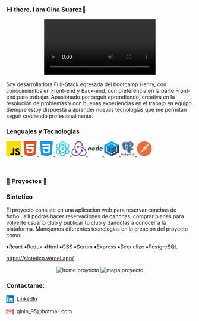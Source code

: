 ### Hi there, I am Gina Suarez👋
<p align="center">
<video src='https://github.com/paosu95/master/paosu95/assets/images/banner.mp4'>

</video>
 </p>

Soy desarrolladora Full-Stack egresada del bootcamp Henry, con conocimientos en Front-end y Back-end, con preferencia en la parte Front-end para trabajar. Apasionado por seguir aprendiendo, creativa en la resolución de problemas y con buenas experiencias en el trabajo en equipo. 
Siempre estoy dispuesta a aprender nuevas tecnologías que me permitan seguir creciendo profesionalmente.

<h3 align="left">Lenguajes y Tecnologias</h3>
<p align="left"> 
<a href="https://www.javascript.com/" target="_blank"> <img src="./assets/images/js.png" alt="javascript" width="40" height="40"/> </a> 
<a href="https://developer.mozilla.org/es/docs/Web/HTML" target="_blank"> <img src="./assets/images/html5.png" alt="html5" width="40" height="40"/> </a> 
<a href="https://developer.mozilla.org/es/docs/Web/CSS" target="_blank"> <img src="./assets/images/css-3.png" alt="css" width="40" height="40"/> </a> 
<a href="https://es.reactjs.org/" target="_blank"> <img src="./assets/images/react.png" alt="react" width="40" height="40"/> </a> 
<a href="https://es.redux.js.org/" target="_blank"> <img src="./assets/images/redux.png" alt="redux" width="40" height="40"/> </a> 
<a href="https://nodejs.org/en/" target="_blank"> <img src="./assets/images/node.png" alt="node.js" width="40" height="40"/> </a> 
<a href="https://sequelize.org/" target="_blank"> <img src="./assets/images/sequelize.png" alt="sequelize" width="40" height="40"/> </a> 
<a href="https://www.postgresql.org" target="_blank"> <img src="https://raw.githubusercontent.com/devicons/devicon/master/icons/postgresql/postgresql-original-wordmark.svg" alt="postgresql" width="40" height="40"/> </a> 
<a href="https://www.postman.com/" target="_blank"> <img src="./assets/images/postman.png" alt="react" width="40" height="40"/> </a> 

</p>

</br>
<h3>🚀 Proyectos 🚀 </h3>
<h3>Sintetico </h3>
 El proyecto consiste en una aplicacion web para reservar canchas de futbol, alli podrás hacer reservaciones de canchas, comprar planes para volverte usuario club y publicar tu club y dandolas a conocer a la plataforma.
 Manejamos diferentes tecnologias en la creacion del proyecto como:

 </br>

 ♦React
 ♦Redux
 ♦Html 
 ♦CSS
 ♦Scrum
 ♦Express
 ♦Sequelize
 ♦PostgreSQL

 <a href="https://sintetico.vercel.app/" target="_blank"> https://sintetico.vercel.app/</a>

 <p align="center">
<img align="center" width="400px" height="300px" src="./assets/imgagesProyecto/home.png" alt="home proyecto"/>
<img align="center" width="400px" height="300px" src="./assets/imgagesProyecto/mapa.png" alt="mapa proyecto"/>
</p>



<h3>Contactame: </h3>
<p align = "bottom" text-align = "bottom"> <a><img align="center" src="./assets/images/linkedin.png" alt="https://www.linkedin.com/in/gina-suarez/" height="20" width="20"/></a>&nbsp&nbsp<a href="https://www.linkedin.com/in/gina-suarez/" target="_blank">LinkedIn</a></p>
<p align = "bottom" text-align = "bottom"> <a><img align="center" src="./assets/images/gmail.png" alt="ginin_95@hotmail.com" height="20" width="20"/></a>&nbsp ginin_95@hotmail.com</p>






